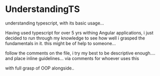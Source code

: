 # UnderstandingTS
understanding typescript,  with its basic usage... 

Having used typescript for over 5 yrs withing Angular applications, 
i just decided to run through my knowledge to see how well i grasped the fundamentals in it. 
this might be of help to someone... 

follow the comments on the file, i try my best to be descriptive enough.... 
and place inline guidelines... via comments for whoever uses this

with full grasp of OOP alongside..
